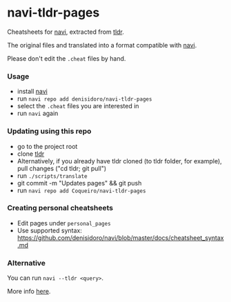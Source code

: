 # navi-tldr-pages
Cheatsheets for [navi][navi], extracted from [tldr][tldr].

The original files and translated into a format compatible with [navi][navi].

Please don't edit the `.cheat` files by hand.

### Usage
- install [navi][navi]
- run `navi repo add denisidoro/navi-tldr-pages`
- select the `.cheat` files you are interested in
- run `navi` again

### Updating using this repo
- go to the project root
- clone [tldr][tldr]
- Alternatively, if you already have tldr cloned (to tldr folder, for example), pull changes ("cd tldr; git pull") 
- run `./scripts/translate`
- git commit -m "Updates pages" && git push
- run `navi repo add Coqueiro/navi-tldr-pages`

### Creating personal cheatsheets
- Edit pages under `personal_pages`
- Use supported syntax: https://github.com/denisidoro/navi/blob/master/docs/cheatsheet_syntax.md

### Alternative

You can run `navi --tldr <query>`.

More info [here](https://github.com/denisidoro/navi/blob/master/docs/cheatsheet_repositories.md#using-cheatsheets-from-other-tools).

[tldr]: https://github.com/tldr-pages/tldr
[navi]: https://github.com/denisidoro/navi
